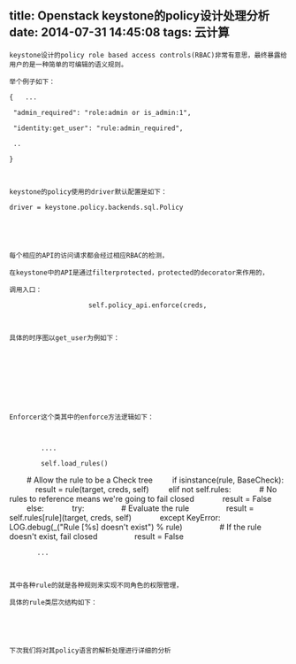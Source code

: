 title: Openstack keystone的policy设计处理分析
date: 2014-07-31 14:45:08
tags: 云计算
---


	keystone设计的policy role based access controls(RBAC)非常有意思，最终暴露给用户的是一种简单的可编辑的语义规则。

	举个例子如下：

	{   ... 

	 "admin_required": "role:admin or is_admin:1",

	 "identity:get_user": "rule:admin_required",

	 ..

	}

	

	keystone的policy使用的driver默认配置是如下：

	driver = keystone.policy.backends.sql.Policy

	

	

	每个相应的API的访问请求都会经过相应RBAC的检测，

	在keystone中的API是通过filterprotected，protected的decorator来作用的，

	调用入口：

	                    self.policy_api.enforce(creds,

	

	具体的时序图以get_user为例如下：

	

	
		
	

		
	
	Enforcer这个类其中的enforce方法逻辑如下：

	

	        ....

	        self.load_rules()

        # Allow the rule to be a Check tree
        if isinstance(rule, BaseCheck):
            result = rule(target, creds, self)
        elif not self.rules:
            # No rules to reference means we're going to fail closed
            result = False
        else:
            try:
                # Evaluate the rule
                result = self.rules[rule](target, creds, self)
            except KeyError:
                LOG.debug(_("Rule [%s] doesn't exist") % rule)
                # If the rule doesn't exist, fail closed
                result = False

	       ...

	

	其中各种rule的就是各种规则来实现不同角色的权限管理，

	具体的rule类层次结构如下：

	

	

	下次我们将对其policy语言的解析处理进行详细的分析
